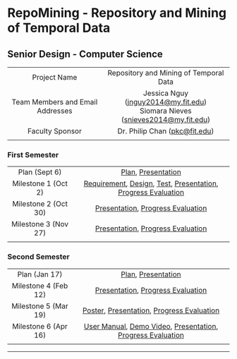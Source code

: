 # RepoMining - Repository and Mining of Temporal Data
## Senior Design - Computer Science

|  |  |
| :---: | :---: |
| Project Name | Repository and Mining of Temporal Data |
| Team Members and Email Addresses | Jessica Nguy     (jnguy2014@my.fit.edu) <br/> Siomara Nieves     (snieves2014@my.fit.edu) |
| Faculty Sponsor | Dr. Philip Chan     (pkc@fit.edu) |
|  |  |



### First Semester 

|  |  |
| :---: | :---: |
| Plan (Sept 6) | [Plan](https://jlnguy.github.io/RepoMining/seniorDesignDocs/Project%20Plan.pdf), [Presentation](https://jlnguy.github.io/RepoMining/seniorDesignDocs/Project%20Plan%20Presentation.pdf) | 
| Milestone 1 (Oct 2) | [Requirement](https://jlnguy.github.io/RepoMining/seniorDesignDocs/Requirement%20Document.pdf), [Design](https://jlnguy.github.io/RepoMining/seniorDesignDocs/Design%20Document.pdf), [Test](https://jlnguy.github.io/RepoMining/seniorDesignDocs/Test%20Plan.pdf), [Presentation](https://jlnguy.github.io/RepoMining/seniorDesignDocs/Milestone%201%20Presentation.pdf), [Progress Evaluation](https://jlnguy.github.io/RepoMining/seniorDesignDocs/Milestone%20Evaluation%201.pdf) |
| Milestone 2 (Oct 30) | [Presentation](https://jlnguy.github.io/RepoMining/seniorDesignDocs/Milestone%202%20Presentation.pdf), [Progress Evaluation](https://jlnguy.github.io/RepoMining/seniorDesignDocs/Milestone%202%20Evaluation.pdf) |
| Milestone 3 (Nov 27) | [Presentation](https://jlnguy.github.io/RepoMining/seniorDesignDocs/Milestone%203%20Presentation.pdf), [Progress Evaluation](https://jlnguy.github.io/RepoMining/seniorDesignDocs/Milestone%203%20Evaluation.pdf) |
|  |  |


### Second Semester

|  |  |
| :---: | :---: |
| Plan (Jan 17) | [Plan](https://jlnguy.github.io/RepoMining/seniorDesignDocs/Sem2%20Proj%20Plan.pdf), [Presentation](https://jlnguy.github.io/RepoMining/seniorDesignDocs/Sem2%20Proj%20Plan%20Presentation.pdf) |
| Milestone 4 (Feb 12) | [Presentation](https://jlnguy.github.io/RepoMining/seniorDesignDocs/Milestone%204%20Presentation.pdf), [Progress Evaluation](https://jlnguy.github.io/RepoMining/seniorDesignDocs/Milestone%204.pdf) |
| Milestone 5 (Mar 19) | [Poster](https://jlnguy.github.io/RepoMining/seniorDesignDocs/), [Presentation](https://jlnguy.github.io/RepoMining/seniorDesignDocs/Milestone%205%20Presentation.pdf), [Progress Evaluation](https://jlnguy.github.io/RepoMining/seniorDesignDocs/Milestone%205.pdf) |
| Milestone 6 (Apr 16) | [User Manual](), [Demo Video](), [Presentation](), [Progress Evaluation]() |
|  |  |

 

*** 
